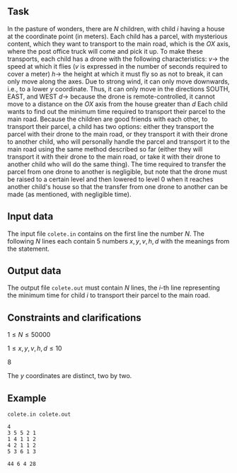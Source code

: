 ## Task

In the pasture of wonders, there are $N$ children, with child $i$ having a house at the coordinate point (in meters). Each child has a parcel, with mysterious content, which they want to transport to the main road, which is the $OX$ axis, where the post office truck will come and pick it up. To make these transports, each child has a drone with the following characteristics:
$v \rightarrow$ the speed at which it flies ($v$ is expressed in the number of seconds required to cover a meter)
$h \rightarrow$ the height at which it must fly so as not to break, it can only move along the axes. Due to strong wind, it can only move downwards, i.e., to a lower $y$ coordinate. Thus, it can only move in the directions SOUTH, EAST, and WEST
$d \rightarrow$ because the drone is remote-controlled, it cannot move to a distance on the $OX$ axis from the house greater than $d$
Each child wants to find out the minimum time required to transport their parcel to the main road. Because the children are good friends with each other, to transport their parcel, a child has two options:
either they transport the parcel with their drone to the main road, or they transport it with their drone to another child, who will personally handle the parcel and transport it to the main road using the same method described so far (either they will transport it with their drone to the main road, or take it with their drone to another child who will do the same thing). The time required to transfer the parcel from one drone to another is negligible, but note that the drone must be raised to a certain level and then lowered to level $0$ when it reaches another child's house so that the transfer from one drone to another can be made (as mentioned, with negligible time).

## Input data

The input file `colete.in` contains on the first line the number $N$. The following $N$ lines each contain $5$ numbers $x, y, v, h, d$ with the meanings from the statement.

## Output data

The output file `colete.out` must contain $N$ lines, the $i$-th line representing the minimum time for child $i$ to transport their parcel to the main road.

## Constraints and clarifications

$1 \leq N \leq 50000$ 

$1 \leq x, y, v, h, d \leq 10$ 

$8$

The $y$ coordinates are distinct, two by two.

## Example

`colete.in colete.out` 
```
4
3 5 5 2 1
1 4 1 1 2
4 2 1 1 2
5 3 6 1 3
```

`44
6
4
28`
